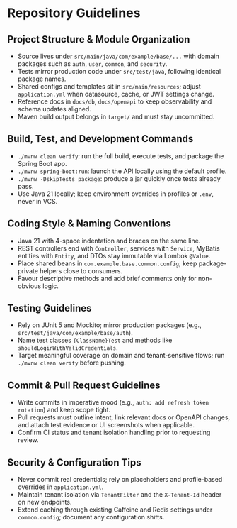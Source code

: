 # Repository Guidelines

## Project Structure & Module Organization
- Source lives under `src/main/java/com/example/base/...` with domain packages such as `auth`, `user`, `common`, and `security`.
- Tests mirror production code under `src/test/java`, following identical package names.
- Shared configs and templates sit in `src/main/resources`; adjust `application.yml` when datasource, cache, or JWT settings change.
- Reference docs in `docs/db`, `docs/openapi` to keep observability and schema updates aligned.
- Maven build output belongs in `target/` and must stay uncommitted.

## Build, Test, and Development Commands
- `./mvnw clean verify`: run the full build, execute tests, and package the Spring Boot app.
- `./mvnw spring-boot:run`: launch the API locally using the default profile.
- `./mvnw -DskipTests package`: produce a jar quickly once tests already pass.
- Use Java 21 locally; keep environment overrides in profiles or `.env`, never in VCS.

## Coding Style & Naming Conventions
- Java 21 with 4-space indentation and braces on the same line.
- REST controllers end with `Controller`, services with `Service`, MyBatis entities with `Entity`, and DTOs stay immutable via Lombok `@Value`.
- Place shared beans in `com.example.base.common.config`; keep package-private helpers close to consumers.
- Favour descriptive methods and add brief comments only for non-obvious logic.

## Testing Guidelines
- Rely on JUnit 5 and Mockito; mirror production packages (e.g., `src/test/java/com/example/base/auth`).
- Name test classes `{ClassName}Test` and methods like `shouldLoginWithValidCredentials`.
- Target meaningful coverage on domain and tenant-sensitive flows; run `./mvnw clean verify` before pushing.

## Commit & Pull Request Guidelines
- Write commits in imperative mood (e.g., `auth: add refresh token rotation`) and keep scope tight.
- Pull requests must outline intent, link relevant docs or OpenAPI changes, and attach test evidence or UI screenshots when applicable.
- Confirm CI status and tenant isolation handling prior to requesting review.

## Security & Configuration Tips
- Never commit real credentials; rely on placeholders and profile-based overrides in `application.yml`.
- Maintain tenant isolation via `TenantFilter` and the `X-Tenant-Id` header on new endpoints.
- Extend caching through existing Caffeine and Redis settings under `common.config`; document any configuration shifts.
